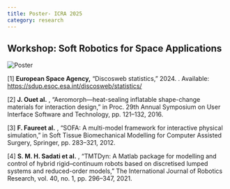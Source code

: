 ```yaml
---
title: Poster- ICRA 2025
category: research
---
```

## Workshop: Soft Robotics for Space Applications 

<img src="{{ site.baseurl }}/assets/SEMS-PhD-Poster-Template-v5.jpg" alt="Poster">



 [1] **European Space Agency,** “Discosweb statistics,” 2024. . Available: https://sdup.esoc.esa.int/discosweb/statistics/

[2] **J. Ouet al.** , “Aeromorph—heat-sealing inflatable shape-change materials for interaction design,” in Proc. 29th Annual Symposium on User Interface Software and Technology, pp. 121–132, 2016.

[3] **F. Faureet al.** , “SOFA: A multi-model framework for interactive physical simulation,” in Soft Tissue Biomechanical Modelling for Computer Assisted Surgery, Springer, pp. 283–321, 2012.

[4] **S. M. H. Sadati et al.** , “TMTDyn: A Matlab package for modelling and control of hybrid rigid–continuum robots based on discretised lumped systems and reduced-order models,” The International Journal of Robotics Research, vol. 40, no. 1, pp. 296–347, 2021.